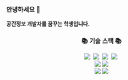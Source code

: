 ### 안녕하세요 👋


**공간정보 개발자를 꿈꾸는 학생입니다.** 


<h3 align="center">📚 기술 스택 📚</h3>
<p align="center">
  <img src="https://img.shields.io/badge/Java-007396?style=flat-square&logo=Java&logoColor=white"/></a>&nbsp
  <img src="https://img.shields.io/badge/Python-3766AB?style=flat-square&logo=Python&logoColor=white"/></a>&nbsp 
  <img src="https://img.shields.io/badge/Spring-6DB33F?style=flat-square&logo=Spring&logoColor=white"/></a>&nbsp
  <img src="https://img.shields.io/badge/SpringBoot-6DB33F?style=flat-square&logo=SpringBoot&logoColor=white"/></a>&nbsp 
  <br>
  <img src="https://img.shields.io/badge/Oracle-F80000?style=for-the-badge&logo=Oracle&logoColor=white">
  <img src="https://img.shields.io/badge/Figma-F24E1E?style=for-the-badge&logo=Figma&logoColor=white">
   <br>
  <img src="https://img.shields.io/badge/Qgis-589632?style=for-the-badge&logo=Qgis&logoColor=white">
  <img src="https://img.shields.io/badge/ArcGIS-2C7AC3?style=for-the-badge&logo=ArcGIS&logoColor=white">
</p>
